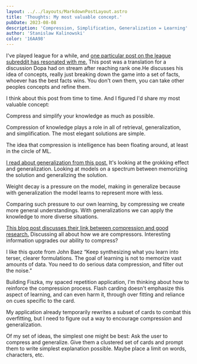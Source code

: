 ```yaml
---
layout: ../../layouts/MarkdownPostLayout.astro
title: 'Thoughts: My most valuable concept.'
pubDate: 2023-08-08
description: 'Compression, Simplification, Generalization = Learning'
author: 'Stanislaw Kalinowski'
color: '16AA98'
---
```

I've played league for a while, and [one particular post on the league subreddit has resonated with me.](https://www.reddit.com/r/leagueoflegends/comments/jtysag/dopa_reveals_his_secrets_after_his_last_season/) This post was a translation for a discussion Dopa had on stream after reaching rank one.He discusses his idea of concepts, really just breaking down the game into a set of facts, whoever has the best facts wins. You don't own them, you can take other peoples concepts and refine them.

I think about this post from time to time. And I figured I'd share my most valuable concept: 

Compress and simplify your knowledge as much as possible.

Compression of knowledge plays a role in all of retrieval, generalization, and simplification. The most elegant solutions are simple.

The idea that compression is intelligence has been floating around, at least in the circle of ML.

[I read about generalization from this post.](https://pair.withgoogle.com/explorables/grokking/) It's looking at the grokking effect and generalization. Looking at models on a spectrum between memorizing the solution and generalizing the solution. 

Weight decay is a pressure on the model, making in generalize because with generalization the model learns to represent more with less.

Comparing such pressure to our own learning, by compressing we create more general understandings. With generalizations we can apply the knowledge to more diverse situations.

[This blog post discusses their link between compression and good research.](https://rs.io/developing-good-research-skills-compressing-knowledge/) Discussing all about how we are compressors. Interesting information upgrades our ability to compress?

I like this quote from John Baez “Keep synthesizing what you learn into terser, clearer formulations. The goal of learning is not to memorize vast amounts of data. You need to do serious data compression, and filter out the noise.”

Building Fiszka, my spaced repetition application, I'm thinking about how to reinforce the compression process. Flash carding doesn't emphasize this aspect of learning, and can even harm it, through over fitting and reliance on cues specific to the card.

My application already temporarily rewrites a subset of cards to combat this overfitting, but I need to figure out a way to encourage compression and generalization. 

Of my set of ideas, the simplest one might be best: Ask the user to compress and generalize. Give them a clustered set of cards and prompt them to write simplest explanation possible. Maybe place a limit on words, characters, etc.